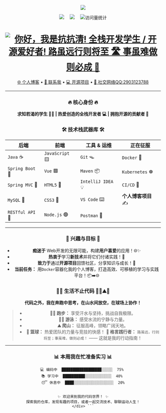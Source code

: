 <div align="center">

  <!-- knock code pictures 敲代码的图片 -->
  <img src="https://cdn.jsdelivr.net/gh/sun0225SUN/sun0225SUN/assets/images/coding.gif" /><br>

  <!-- profile logo 个人资料徽标 -->
  <div align="center">
    <a href="http://www.kangkangqing.top"><img src="https://img.shields.io/badge/Website-博客-blue" /></a>&emsp;
    <a href="https://space.bilibili.com/355686821"><img src="https://img.shields.io/badge/Bilibili-B站-ff69b4" /></a>&emsp;
    <!-- visitor statistics logo 访问量统计徽标 -->
    <img src="https://komarev.com/ghpvc/?username=KangKangQing&label=Views&color=0e75b6&style=flat" alt="访问量统计" />
  </div>

</div>

<h1 align="center">
  <a href="https://git.io/typing-svg">
    <img src="https://readme-typing-svg.demolab.com?font=Fira+Code&weight=700&size=30&duration=3000&pause=1000&color=00C2FF&center=true&vCenter=true&width=800&lines=%F0%9F%91%8B+%E4%BD%A0%E5%A5%BD%EF%BC%8C%E6%88%91%E6%98%AF+%E6%8A%97%E6%8A%97%E6%B8%85!;%F0%9F%9A%80+%E5%85%A8%E6%A0%88%E5%BC%80%E5%8F%91%E5%AD%A6%E7%94%9F+%2F+%E5%BC%80%E6%BA%90%E7%83%AD%E7%88%B1%E8%80%85!;%E8%B7%AF%E8%99%BD%E8%BF%9C%E8%A1%8C%E5%88%99%E5%B0%86%E8%87%B3+%F0%9F%9A%B6%EF%B8%8F;%E4%BA%8B%E8%99%AD%E9%9A%BE%E5%81%9A%E5%88%99%E5%BF%85%E6%88%90+%F0%9F%8F%80%EF%B8%8F" alt="你好，我是抗抗清! 全栈开发学生 / 开源爱好者! 路虽远行则将至 🛣️ 事虽难做则必成 🏀">
  </a>
</h1>

<p align="center">
  <a href="http://kangkang.top">🌐 个人博客</a> • 
  <a href="mailto:2903123788@qq.com">📧 联系我</a> • 
  <a href="https://gitee.com/sunhaoqaqa/weblog.git">💻 开源项目</a> • 
  <a href="https://im.qq.com/">👥 社交网络QQ:2903123788</a>
</p>

---

<!-- 核心身份与技术栈 -->
<div align="center">

### 🔥 **核心身份** 🔥
**求知若渴的学生 👨‍🎓 | 热爱创造的全栈开发者 💻 | 拥抱开源的贡献者 🤝**

### 🛠️ **技术栈武器库** 🛠️
| **后端**              | **前端**             | **工具 & 运维**       | **正在征服**          |
|-----------------------|----------------------|----------------------|----------------------|
| `Java` ☕             | `JavaScript` 🟨      | `Git` 🪤             | `Docker` 🐳         |
| `Spring Boot` 🌱      | `Vue` 🟩            | `Maven` 📦           | `Kubernetes` ☸️      |
| `Spring MVC` 🍃       | `HTML5` 📄           | `IntelliJ IDEA` 💡    | `CI/CD` 🔁           |
| `MySQL` 🐬            | `CSS3` 🎨            | `VS Code` ⌨️          | **个人博客项目** ✍️  |
| `RESTful API` 📡      | `Node.js` 🟢         | `Postman` 🚀         |                      |

</div>

---

<!-- 兴趣、目标与生活热情 -->
<div align="center">

### 🌱 **兴趣与目标** 🌱
*   **痴迷于** Web开发的无限可能，构建**用户喜爱**的应用！🌐✨
*   **热衷于**学习**新技术**并将它们付诸实践！🚀
*   **致力于**通过**开源项目**回馈社区，分享知识与成长！🤲
*   **当前任务：** 用`Docker`容器化我的个人博客，打造高效、可移植的学习与实践平台！📦➡️🌐

### 🏃‍♂️ **生活不止代码** 🏊‍♂️⛰️🏀
**代码之外，我在奔跑中思考，在山水间放空，在球场上协作！**
> *   **🏃‍♂️ 跑步：** 享受汗水与坚持，挑战自我极限。
> *   **🏊‍♂️ 游泳：** 感受水流的宁静与力量。
> *   **⛰️ 爬山：** 征服高峰，领略广阔天地。
> *   **🏀 篮球：** 热爱团队的力量与竞技的快感！
> **💪 格言践行者：** `路虽远，行则将至；事虽难，做则必成！` —— 这就是我的行动指南！

</div>

---

<!-- 动态状态 & 号召性用语 -->
<div align="center">

### 📊 **本周我在忙准备实习** 📊
```text
💻 编码中  ██████████████████░░░░░  75% 
📚 学习中  ██████████░░░░░░░░░░░░  40% 
😴 休息中  ████░░░░░░░░░░░░░░░░░░  20%


✨ 欢迎来到我的代码世界！ ✨
探索我的仓库，发现有趣的项目，或者一起交流技术、聊聊运动人生！
</div> ```
